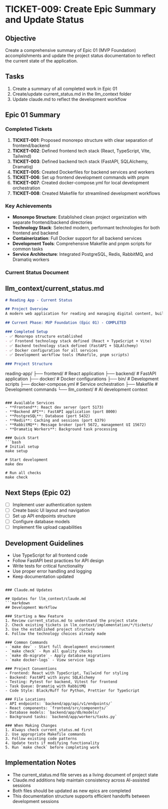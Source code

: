 # TICKET-009: Create Epic Summary and Update Status

## Objective
Create a comprehensive summary of Epic 01 (MVP Foundation) accomplishments and update the project status documentation to reflect the current state of the application.

## Tasks
1. Create a summary of all completed work in Epic 01
2. Create/update current_status.md in the llm_context folder
3. Update claude.md to reflect the development workflow

## Epic 01 Summary

### Completed Tickets
1. **TICKET-001**: Proposed monorepo structure with clear separation of frontend/backend
2. **TICKET-002**: Defined frontend tech stack (React, TypeScript, Vite, Tailwind)
3. **TICKET-003**: Defined backend tech stack (FastAPI, SQLAlchemy, Dramatiq)
4. **TICKET-005**: Created Dockerfiles for backend services and workers
5. **TICKET-006**: Set up frontend development commands with pnpm
6. **TICKET-007**: Created docker-compose.yml for local development orchestration
7. **TICKET-008**: Created Makefile for streamlined development workflows

### Key Achievements
- **Monorepo Structure**: Established clean project organization with separate frontend/backend directories
- **Technology Stack**: Selected modern, performant technologies for both frontend and backend
- **Containerization**: Full Docker support for all backend services
- **Development Tools**: Comprehensive Makefile and pnpm scripts for common tasks
- **Service Architecture**: Integrated PostgreSQL, Redis, RabbitMQ, and Dramatiq workers

### Current Status Document

## llm_context/current_status.md
```markdown
# Reading App - Current Status

## Project Overview
A modern web application for reading and managing digital content, built with a React frontend and FastAPI backend.

## Current Phase: MVP Foundation (Epic 01) - COMPLETED

### Completed Setup
- ✅ Monorepo structure established
- ✅ Frontend technology stack defined (React + TypeScript + Vite)
- ✅ Backend technology stack defined (FastAPI + SQLAlchemy)
- ✅ Docker configuration for all services
- ✅ Development workflow tools (Makefile, pnpm scripts)

### Project Structure
```
reading-app/
├── frontend/          # React application
├── backend/           # FastAPI application
├── docker/            # Docker configurations
├── bin/              # Development scripts
├── docker-compose.yml # Service orchestration
├── Makefile          # Development commands
└── llm_context/      # AI development context
```

### Available Services
- **Frontend**: React dev server (port 5173)
- **Backend API**: FastAPI application (port 8000)
- **PostgreSQL**: Database (port 5432)
- **Redis**: Caching and sessions (port 6379)
- **RabbitMQ**: Message broker (port 5672, management UI 15672)
- **Dramatiq Workers**: Background task processing

### Quick Start
```bash
# Initial setup
make setup

# Start development
make dev

# Run all checks
make check
```

## Next Steps (Epic 02)
- [ ] Implement user authentication system
- [ ] Create basic UI layout and navigation
- [ ] Set up API endpoints structure
- [ ] Configure database models
- [ ] Implement file upload capabilities

## Development Guidelines
- Use TypeScript for all frontend code
- Follow FastAPI best practices for API design
- Write tests for critical functionality
- Use proper error handling and logging
- Keep documentation updated
```

### Claude.md Updates

## Updates for llm_context/claude.md
```markdown
## Development Workflow

### Starting a New Feature
1. Review current_status.md to understand the project state
2. Check existing tickets in llm_context/implementation/*/tickets/
3. Use the established project structure
4. Follow the technology choices already made

### Common Commands
- `make dev` - Start full development environment
- `make check` - Run all quality checks
- `make db-migrate` - Apply database migrations
- `make docker-logs` - View service logs

### Project Conventions
- Frontend: React with TypeScript, Tailwind for styling
- Backend: FastAPI with async SQLAlchemy
- Testing: Pytest for backend, Vitest for frontend
- Task Queue: Dramatiq with RabbitMQ
- Code Style: Black/Ruff for Python, Prettier for TypeScript

### File Locations
- API endpoints: `backend/app/api/v1/endpoints/`
- React components: `frontend/src/components/`
- Database models: `backend/app/db/models/`
- Background tasks: `backend/app/workers/tasks.py`

### When Making Changes
1. Always check current_status.md first
2. Use appropriate Makefile commands
3. Follow existing code patterns
4. Update tests if modifying functionality
5. Run `make check` before completing work
```

## Implementation Notes
- The current_status.md file serves as a living document of project state
- Claude.md additions help maintain consistency across AI-assisted sessions
- Both files should be updated as new epics are completed
- This documentation structure supports efficient handoffs between development sessions